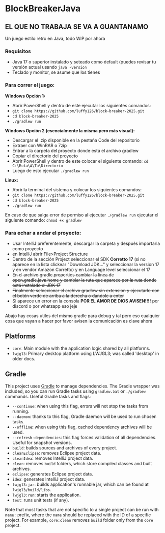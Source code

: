 # BlockBreakerJava
## EL QUE NO TRABAJA SE VA A GUANTANAMO

Un juego estilo retro en Java, todo WIP por ahora

### Requisitos

- Java 17 o superior instalado y seteado como default (puedes revisar tu versión actual usando `java -version`
- Teclado y monitor, se asume que los tienes

### Para correr el juego:
**Windows Opción 1:**
- Abrir PowerShell y dentro de este ejecutar los siguientes comandos:
- `git clone https://github.com/luffy126/block-breaker-2025.git`
- `cd block-breaker-2025`
- `./gradlew run`

**Windows Opción 2 (esencialmente la misma pero más visual):**
- Descargar el .zip disponible en la pestaña Code del repositorio
- Extraer con WinRAR o 7zip
- Entrar a la carpeta del proyecto donde está el archivo gradlew
- Copiar el directorio del proyecto
- Abrir PowerShell y dentro de este colocar el siguiente comando: `cd C:\Ruta\A\Tu\Directorio`
- Luego de esto ejecutar `./gradlew run`

**Linux:** 
- Abrir la terminal del sistema y colocar los siguientes comandos:
- `git clone https://github.com/luffy126/block-breaker-2025.git`
- `cd block-breaker-2025`
- `./gradlew run`

En caso de que salga error de permiso al ejecutar `./gradlew run` ejecutar el siguiente comando: `chmod +x gradlew`

### Para echar a andar el proyecto:

- Usar IntelliJ preferentemente, descargar la carpeta y después importarla como proyecto
- en IntelliJ abrir File>Project Structure
- Dentro de la sección Project seleccionar el SDK **Corretto 17** (si no aparece en la lista clickear "Download JDK..." y seleccionar la version 17 y en vendor Amazon Corretto) y en Language level seleccionar el 17
- ~~En el archivo gradle.properties cambiar la linea de open.gradle.java.home y cambiar la ruta que aparece por la ruta donde está instalado el JDK 17~~
- ~~Finalmente seleccionar el archivo gradlew sin extension y ejecutarlo con el botón verde de arriba a la derecha o dandole a enter~~
- Si aparece un error en la consola **POR EL AMOR DE DIOS AVISEN!!!!** por discord o por whatsapp eso jeje

Abajo hay cosas utiles del mismo gradle para debug y tal pero eso cualquier cosa que vayan a hacer por favor avisen la comunicación es clave ahora
 
## Platforms

- `core`: Main module with the application logic shared by all platforms.
- `lwjgl3`: Primary desktop platform using LWJGL3; was called 'desktop' in older docs.

## Gradle

This project uses [Gradle](https://gradle.org/) to manage dependencies.
The Gradle wrapper was included, so you can run Gradle tasks using `gradlew.bat` or `./gradlew` commands.
Useful Gradle tasks and flags:

- `--continue`: when using this flag, errors will not stop the tasks from running.
- `--daemon`: thanks to this flag, Gradle daemon will be used to run chosen tasks.
- `--offline`: when using this flag, cached dependency archives will be used.
- `--refresh-dependencies`: this flag forces validation of all dependencies. Useful for snapshot versions.
- `build`: builds sources and archives of every project.
- `cleanEclipse`: removes Eclipse project data.
- `cleanIdea`: removes IntelliJ project data.
- `clean`: removes `build` folders, which store compiled classes and built archives.
- `eclipse`: generates Eclipse project data.
- `idea`: generates IntelliJ project data.
- `lwjgl3:jar`: builds application's runnable jar, which can be found at `lwjgl3/build/libs`.
- `lwjgl3:run`: starts the application.
- `test`: runs unit tests (if any).

Note that most tasks that are not specific to a single project can be run with `name:` prefix, where the `name` should be replaced with the ID of a specific project.
For example, `core:clean` removes `build` folder only from the `core` project.
